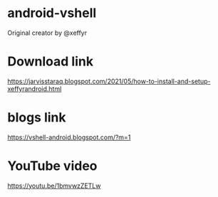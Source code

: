 # android-vshell
Original creator by @xeffyr

# Download link
https://jarvisstaraq.blogspot.com/2021/05/how-to-install-and-setup-xeffyrandroid.html

# blogs link 
https://vshell-android.blogspot.com/?m=1

# YouTube video
https://youtu.be/1bmvwzZETLw

